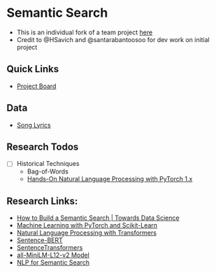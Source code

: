 # Semantic Search

- This is an individual fork of a team project [here](https://github.com/santarabantoosoo/semantic_song_search)
- Credit to @HSavich and @santarabantoosoo for dev work on initial project

## Quick Links
- [Project Board](https://github.com/users/sheacon/projects/2)

## Data

- [Song Lyrics](https://www.kaggle.com/datasets/nikhilnayak123/5-million-song-lyrics-dataset)

## Research Todos
- [ ] Historical Techniques
  - Bag-of-Words
  - [Hands-On Natural Language Processing with PyTorch 1.x](https://learning.oreilly.com/library/view/hands-on-natural-language/9781789802740/)

## Research Links:   

- [How to Build a Semantic Search | Towards Data Science](https://towardsdatascience.com/how-to-build-a-semantic-search-engine-with-transformers-and-faiss-dcbea307a0e8)
- [Machine Learning with PyTorch and Scikit-Learn](https://learning.oreilly.com/library/view/machine-learning-with/9781801819312/)
- [Natural Language Processing with Transformers](https://learning.oreilly.com/library/view/natural-language-processing/9781098136789/)
- [Sentence-BERT](https://arxiv.org/abs/1908.10084)
- [SentenceTransformers](https://www.sbert.net/index.html)
- [all-MiniLM-L12-v2 Model](https://huggingface.co/sentence-transformers/all-MiniLM-L12-v2)
- [NLP for Semantic Search](https://www.pinecone.io/learn/fine-tune-sentence-transformers-mnr/)
